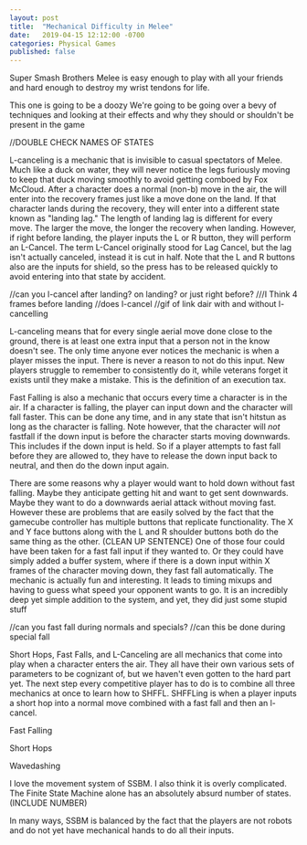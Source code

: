 ```yaml
---
layout: post
title:  "Mechanical Difficulty in Melee"
date:   2019-04-15 12:12:00 -0700
categories: Physical Games
published: false
---
```


Super Smash Brothers Melee is easy enough to play with all your friends and hard enough to destroy my wrist tendons for life.

This one is going to be a doozy
We're going to be going over a bevy of techniques and looking at their effects and why they should or shouldn't be present in the game

//DOUBLE CHECK NAMES OF STATES

L-canceling is a mechanic that is invisible to casual spectators of Melee. Much like a duck on water, they will never notice the legs furiously moving to keep that duck moving smoothly to avoid getting comboed by Fox McCloud. After a character does a normal (non-b) move in the air, the will enter into the recovery frames just like a move done on the land. If that character lands during the recovery, they will enter into a different state known as "landing lag." The length of landing lag is different for every move. The larger the move, the longer the recovery when landing. However, if right before landing, the player inputs the L or R button, they will perform an L-Cancel. The term L-Cancel originally stood for Lag Cancel, but the lag isn't actually canceled, instead it is cut in half. Note that the L and R buttons also are the inputs for shield, so the press has to be released quickly to avoid entering into that state by accident. 

//can you l-cancel after landing? on landing? or just right before?
///I Think 4 frames before landing
//does l-cancel
//gif of link dair with and without l-cancelling

L-canceling means that for every single aerial move done close to the ground, there is at least one extra input that a person not in the know doesn't see. The only time anyone ever notices the mechanic is when a player misses the input. There is never a reason to not do this input. New players struggle to remember to consistently do it, while veterans forget it exists until they make a mistake. This is the definition of an execution tax.




Fast Falling is also a mechanic that occurs every time a character is in the air. If a character is falling, the player can input down and the character will fall faster. This can be done any time, and in any state that isn't hitstun as long as the character is falling. Note however, that the character will *not* fastfall if the down input is before the character starts moving downwards. This includes if the down input is held. So if a player attempts to fast fall before they are allowed to, they have to release the down input back to neutral, and then do the down input again.

There are some reasons why a player would want to hold down without fast falling. Maybe they anticipate getting hit and want to get sent downwards. Maybe they want to do a downwards aerial attack without moving fast. However these are problems that are easily solved by the fact that the gamecube controller has multiple buttons that replicate functionality. The X and Y face buttons along with the L and R shoulder buttons both do the same thing as the other. (CLEAN UP SENTENCE) One of those four could have been taken for a fast fall input if they wanted to. Or they could have simply added a buffer system, where if there is a down input within X frames of the character moving down, they fast fall automatically.
The mechanic is actually fun and interesting. It leads to timing mixups and having to guess what speed your opponent wants to go. It is an incredibly deep yet simple addition to the system, and yet, they did just some stupid stuff


//can you fast fall during normals and specials?
//can this be done during special fall


Short Hops, Fast Falls, and L-Canceling are all mechanics that come into play when a character enters the air. They all have their own various sets of parameters to be cognizant of, but we haven't even gotten to the hard part yet. The next step every competitive player has to do is to combine all three mechanics at once to learn how to SHFFL. SHFFLing is when a player inputs a short hop into a normal move combined with a fast fall and then an l-cancel.




Fast Falling

Short Hops

Wavedashing



I love the movement system of SSBM. I also think it is overly complicated. The Finite State Machine alone has an absolutely absurd number of states. (INCLUDE NUMBER)

In many ways, SSBM is balanced by the fact that the players are not robots and do not yet have mechanical hands to do all their inputs. 




